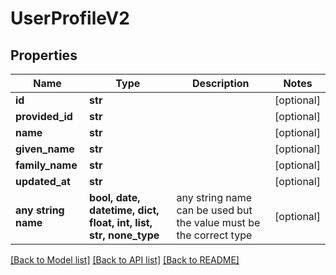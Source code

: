 # UserProfileV2


## Properties
Name | Type | Description | Notes
------------ | ------------- | ------------- | -------------
**id** | **str** |  | [optional] 
**provided_id** | **str** |  | [optional] 
**name** | **str** |  | [optional] 
**given_name** | **str** |  | [optional] 
**family_name** | **str** |  | [optional] 
**updated_at** | **str** |  | [optional] 
**any string name** | **bool, date, datetime, dict, float, int, list, str, none_type** | any string name can be used but the value must be the correct type | [optional]

[[Back to Model list]](../README.md#documentation-for-models) [[Back to API list]](../README.md#documentation-for-api-endpoints) [[Back to README]](../README.md)


